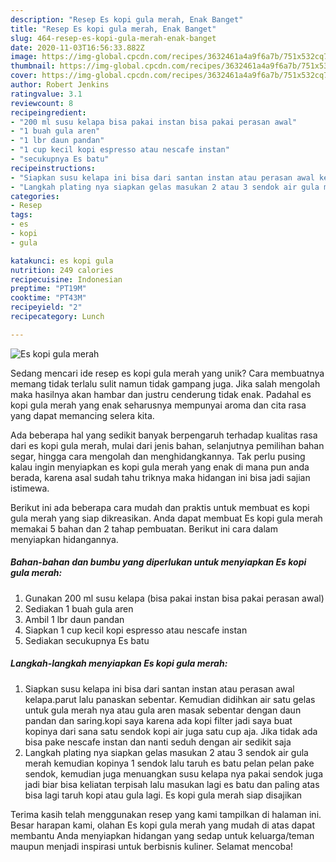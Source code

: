 ```yaml
---
description: "Resep Es kopi gula merah, Enak Banget"
title: "Resep Es kopi gula merah, Enak Banget"
slug: 464-resep-es-kopi-gula-merah-enak-banget
date: 2020-11-03T16:56:33.882Z
image: https://img-global.cpcdn.com/recipes/3632461a4a9f6a7b/751x532cq70/es-kopi-gula-merah-foto-resep-utama.jpg
thumbnail: https://img-global.cpcdn.com/recipes/3632461a4a9f6a7b/751x532cq70/es-kopi-gula-merah-foto-resep-utama.jpg
cover: https://img-global.cpcdn.com/recipes/3632461a4a9f6a7b/751x532cq70/es-kopi-gula-merah-foto-resep-utama.jpg
author: Robert Jenkins
ratingvalue: 3.1
reviewcount: 8
recipeingredient:
- "200 ml susu kelapa bisa pakai instan bisa pakai perasan awal"
- "1 buah gula aren"
- "1 lbr daun pandan"
- "1 cup kecil kopi espresso atau nescafe instan"
- "secukupnya Es batu"
recipeinstructions:
- "Siapkan susu kelapa ini bisa dari santan instan atau perasan awal kelapa.parut lalu panaskan sebentar. Kemudian didihkan air satu gelas untuk gula merah nya atau gula aren masak sebentar dengan daun pandan dan saring.kopi saya karena ada kopi filter jadi saya buat kopinya dari sana satu sendok kopi air juga satu cup aja. Jika tidak ada bisa pake nescafe instan dan nanti seduh dengan air sedikit saja"
- "Langkah plating nya siapkan gelas masukan 2 atau 3 sendok air gula merah kemudian kopinya 1 sendok lalu taruh es batu pelan pelan pake sendok, kemudian juga menuangkan susu kelapa nya pakai sendok juga jadi biar bisa keliatan terpisah lalu masukan lagi es batu dan paling atas bisa lagi taruh kopi atau gula lagi. Es kopi gula merah siap disajikan"
categories:
- Resep
tags:
- es
- kopi
- gula

katakunci: es kopi gula 
nutrition: 249 calories
recipecuisine: Indonesian
preptime: "PT19M"
cooktime: "PT43M"
recipeyield: "2"
recipecategory: Lunch

---
```



![Es kopi gula merah](https://img-global.cpcdn.com/recipes/3632461a4a9f6a7b/751x532cq70/es-kopi-gula-merah-foto-resep-utama.jpg)

Sedang mencari ide resep es kopi gula merah yang unik? Cara membuatnya memang tidak terlalu sulit namun tidak gampang juga. Jika salah mengolah maka hasilnya akan hambar dan justru cenderung tidak enak. Padahal es kopi gula merah yang enak seharusnya mempunyai aroma dan cita rasa yang dapat memancing selera kita.

Ada beberapa hal yang sedikit banyak berpengaruh terhadap kualitas rasa dari es kopi gula merah, mulai dari jenis bahan, selanjutnya pemilihan bahan segar, hingga cara mengolah dan menghidangkannya. Tak perlu pusing kalau ingin menyiapkan es kopi gula merah yang enak di mana pun anda berada, karena asal sudah tahu triknya maka hidangan ini bisa jadi sajian istimewa.




Berikut ini ada beberapa cara mudah dan praktis untuk membuat es kopi gula merah yang siap dikreasikan. Anda dapat membuat Es kopi gula merah memakai 5 bahan dan 2 tahap pembuatan. Berikut ini cara dalam menyiapkan hidangannya.

<!--inarticleads1-->

##### Bahan-bahan dan bumbu yang diperlukan untuk menyiapkan Es kopi gula merah:

1. Gunakan 200 ml susu kelapa (bisa pakai instan bisa pakai perasan awal)
1. Sediakan 1 buah gula aren
1. Ambil 1 lbr daun pandan
1. Siapkan 1 cup kecil kopi espresso atau nescafe instan
1. Sediakan secukupnya Es batu




<!--inarticleads2-->

##### Langkah-langkah menyiapkan Es kopi gula merah:

1. Siapkan susu kelapa ini bisa dari santan instan atau perasan awal kelapa.parut lalu panaskan sebentar. Kemudian didihkan air satu gelas untuk gula merah nya atau gula aren masak sebentar dengan daun pandan dan saring.kopi saya karena ada kopi filter jadi saya buat kopinya dari sana satu sendok kopi air juga satu cup aja. Jika tidak ada bisa pake nescafe instan dan nanti seduh dengan air sedikit saja
1. Langkah plating nya siapkan gelas masukan 2 atau 3 sendok air gula merah kemudian kopinya 1 sendok lalu taruh es batu pelan pelan pake sendok, kemudian juga menuangkan susu kelapa nya pakai sendok juga jadi biar bisa keliatan terpisah lalu masukan lagi es batu dan paling atas bisa lagi taruh kopi atau gula lagi. Es kopi gula merah siap disajikan




Terima kasih telah menggunakan resep yang kami tampilkan di halaman ini. Besar harapan kami, olahan Es kopi gula merah yang mudah di atas dapat membantu Anda menyiapkan hidangan yang sedap untuk keluarga/teman maupun menjadi inspirasi untuk berbisnis kuliner. Selamat mencoba!
